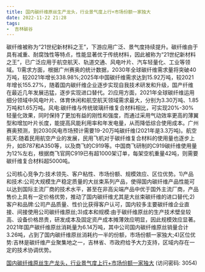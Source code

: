 ```yaml
---
title: 国内碳纤维原丝生产龙头，行业景气度上行+市场份额一家独大
date: 2022-11-22 21:28
tags:
-  吉林碳谷
---
```

碳纤维被称为“21世纪新材料之王”，下游应用广泛、景气度持续提升。碳纤维由于具有减重、耐腐蚀性等特点，性能显著优于传统材料，因此被称为“21世纪新材料之王”，已广泛应用于航空航天、轨道交通、风电叶片、汽车轻量化、工业等领域。1)需求方面，根据广州赛奥的统计数据，2030年全球碳纤维需求量将突破40万吨，较2021年增长338.98%;2025年中国碳纤维需求达到15.92万吨，较2021年增长155.27%，随着国内碳纤维企业逐步实现自我技术研发和升级，国产纤维在最近几年发展迅猛，逐步实现进口替代。2)应用方面，2021年全球碳纤维运用细分领域中风电叶片、体育休闲和航空航天领域需求最大，分别为3.30万吨、1.85万吨和1.65万吨。风电:碳纤维与传统玻璃纤维复合材料相比，可实现20%-30%轻量化效果，同时保持了更加有益的刚性和强度，而通过采用气动效率更高的薄翼型和增加叶片长度，能提高风能利用率和年发电量，从而降低综合使用成本。广州赛奥预测，到2030风电市场预计需要19-20万吨碳纤维(2021年是3.3万吨)。航空航天:随着民用航空产业的发展，民用飞机对于碳纤维复合材料的使用量也逐步上升，如B787和A350等，以及商飞的C919等。中国商飞研制的C919碳纤维使用量为12%左右，根据商飞官网C919已有超1000架订单，每架空机重量42吨，则需要碳纤维复合材料超5000吨。
<!-- more -->
公司核心竞争力:技术领先、客户粘性、市场份额、规模效应、区位优势。1)产品和技术:公司大规模生产稳定质量的大丝束系列产品，使得国内碳纤维产品性能可以达到国际主流厂商的技术水平，甚至在非高尖端产品中优于国外主流厂商，产品售价上具有一定价格优势，推动了国内碳纤维尤其是大丝束碳纤维的进口替代;2)客户和品牌:公司产品质量、性价比获得客户认可，国内较多主要碳纤维企业直接、间接使用公司碳纤维原丝;3)成本和规模:由于碳纤维原丝的生产技术壁垒较高、设备价格昂贵，研发成本及固定资产成本摊薄效应明显，因此规模效应显著。2021年国产碳纤维原丝消耗量为6.14万吨，其中公司国内碳纤维原丝销量合计3.26吨，占到了国内碳纤维原丝消耗约一半的份额，市场份额一家独大;4)区位优势:吉林是碳纤维产业聚集地之一，吉林省、市政府给予大力支持，区域内存在一定的技术协调优势。

[国内碳纤维原丝生产龙头，行业景气度上行+市场份额一家独大](https://url12.ctfile.com/f/3948612-730576802-85e889?p=3054)
(访问密码: 3054)

